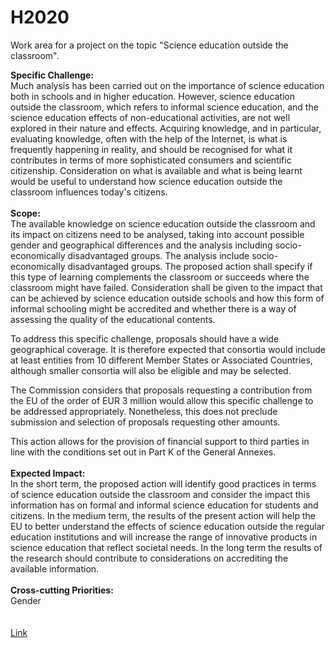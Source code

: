 # H2020
Work area for a project on the topic "Science education outside the classroom".<br>  

<b>Specific Challenge:</b>
<br> 
Much analysis has been carried out on the importance of science education both in schools and in higher education. However, science education outside the classroom, which refers to informal science education, and the science education effects of non-educational activities, are not well explored in their nature and effects. Acquiring knowledge, and in particular, evaluating knowledge, often with the help of the Internet, is what is frequently happening in reality, and should be recognised for what it contributes in terms of more sophisticated consumers and scientific citizenship. Consideration on what is available and what is being learnt would be useful to understand how science education outside the classroom influences today's citizens.
<br> 
<br> 
<b>Scope:</b>
<br> 
The available knowledge on science education outside the classroom and its impact on citizens need to be analysed, taking into account possible gender and geographical differences and the analysis including socio-economically disadvantaged groups. The analysis include socio-economically disadvantaged groups. The proposed action shall specify if this type of learning complements the classroom or succeeds where the classroom might have failed. Consideration shall be given to the impact that can be achieved by science education outside schools and how this form of informal schooling might be accredited and whether there is a way of assessing the quality of the educational contents.

To address this specific challenge, proposals should have a wide geographical coverage. It is therefore expected that consortia would include at least entities from 10 different Member States or Associated Countries, although smaller consortia will also be eligible and may be selected.

The Commission considers that proposals requesting a contribution from the EU of the order of EUR 3 million would allow this specific challenge to be addressed appropriately. Nonetheless, this does not preclude submission and selection of proposals requesting other amounts.

This action allows for the provision of financial support to third parties in line with the conditions set out in Part K of the General Annexes.
<br>
<br> 
<b>Expected Impact:</b>
<br> 
In the short term, the proposed action will identify good practices in terms of science education outside the classroom and consider the impact this information has on formal and informal science education for students and citizens. In the medium term, the results of the present action will help the EU to better understand the effects of science education outside the regular education institutions and will increase the range of innovative products in science education that reflect societal needs. In the long term the results of the research should contribute to considerations on accrediting the available information.
<br> 
<br> 
<b>Cross-cutting Priorities:</b>
<br> 
Gender
<br>
<br>
<br>[Link](https://ec.europa.eu/research/participants/portal4/desktop/en/opportunities/h2020/topics/swafs-11-2017.html)</br>
